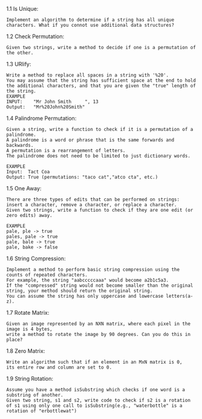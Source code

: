 1.1 Is Unique:
	
	Implement an algorithm to determine if a string has all unique characters. What if you connot use additional data structures?

1.2 Check Permutation:
	
	Given two strings, write a method to decide if one is a permutation of the other.

1.3 URlify:

	Write a method to replace all spaces in a string with '%20'. 
	You may assume that the string has sufficient space at the end to hold the additional characters, and that you are given the "true" length of the string. 
	EXAMPLE 
	INPUT:    "Mr John Smith     ", 13   
	Output:   "Mr%20John%20Smith"

1.4 Palindrome Permutation:

	Given a string, write a function to check if it is a permutation of a palindrome. 
	A palindrome is a word or phrase that is the same forwards and backwards. 
	A permutation is a rearrangement of letters. 
	The palindrome does not need to be limited to just dictionary words.
	
	EXAMPLE 
	Input:  Tact Coa 
	Output: True (permutations: "taco cat","atco cta", etc.)

1.5 One Away:

	There are three types of edits that can be performed on strings: insert a character, remove a character, or replace a character. 
	Given two strings, write a function to check if they are one edit (or zero edits) away.
	
	EXAMPLE 
	pale, ple -> true 
	pales, pale -> true 
	pale, bale -> true  
	pale, bake -> false

1.6 String Compression:

	Implement a method to perform basic string compression using the counts of repeated characters. 
	For example, the string "aabcccccaaa" would become a2b1c5a3. 
	If the "compressed" string would not become smaller than the original string, your method should return the original string. 
	You can assume the string has only uppercase and lowercase letters(a-z).

1.7 Rotate Matrix:

	Given an image represented by an NXN matrix, where each pixel in the image is 4 bytes, 
	write a method to rotate the image by 90 degrees. Can you do this in place?

1.8 Zero Matrix:

	Write an algorithm such that if an element in an MxN matrix is 0, 
	its entire row and column are set to 0.

1.9 String Rotation:

	Assume you have a method isSubstring which checks if one word is a substring of another. 
	Given two string, s1 and s2, write code to check if s2 is a rotation of s1 using only one call to isSubstring(e.g., "waterbottle" is a rotation of "erbottlewat")

 
